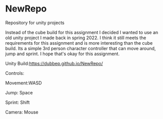 # NewRepo
 Repository for unity projects

Instead of the cube build for this assignment I decided I wanted to use an old unity project I made back in spring 2022. I think it still meets the requirements for this assignment and is more interesting than the cube build. Its a simple 3rd person character controller that can move around, jump and sprint. I hope that's okay for this assignment.

Unity Build:https://dubbep.github.io/NewRepo/

Controls:

Movement:WASD

Jump: Space

Sprint: Shift

Camera: Mouse
